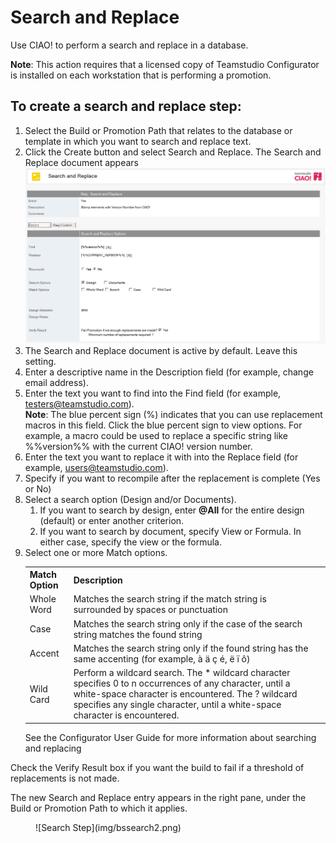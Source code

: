 # Search and Replace

Use CIAO! to perform a search and replace in a database.

**Note**: This action requires that a licensed copy of Teamstudio Configurator is installed on each workstation that is performing a promotion. 
 
## To create a search and replace step: 
1. Select the Build or Promotion Path that relates to the database or template in which you want to search and replace text.
2. Click the Create button and select Search and Replace. The Search and Replace document appears  
   ![Search Document](img/bssearch.png)
3. The Search and Replace document is active by default. Leave this setting.
4. Enter a descriptive name in the Description field (for example, change email address).
5. Enter the text you want to find into the Find field (for example, testers@teamstudio.com).  
   **Note**: The blue percent sign (%) indicates that you can use replacement macros in this field. Click the blue percent sign to view options. For example, a macro could be used to replace a specific string like %%version%% with the current CIAO! version number.
6. Enter the text you want to replace it with into the Replace field (for example, users@teamstudio.com).
7. Specify if you want to recompile after the replacement is complete (Yes or No)
8. Select a search option (Design and/or Documents).
    1. If you want to search by design, enter **@All** for the entire design (default) or enter another criterion.
    2. If you want to search by document, specify View or Formula. In either case, specify the view or the formula.
9. Select one or more Match options.  
   <table><tr><th>Match Option</th><th>Description</th></tr>
     <tr><td>Whole Word</td><td>Matches the search string if the match string is surrounded by spaces or punctuation</td></tr>
     <tr><td>Case</td><td>Matches the search string only if the case of the search string matches the found string</td></tr>
     <tr><td>Accent</td><td>Matches the search string only if the found string has the same accenting (for example, à ä ç é, ë ï ô)<td></tr>
     <tr><td>Wild Card</td><td>Perform a wildcard search. The * wildcard character specifies 0 to n occurrences of any character, until a white-space character is encountered. The ? wildcard specifies any single character, until a white-space character is encountered.</td></tr>
   </table>  
   See the Configurator User Guide for more information about searching and replacing
 
Check the Verify Result box if you want the build to fail if a threshold of replacements is not made.

The new Search and Replace entry appears in the right pane, under the Build or Promotion Path to which it applies. 
<figure markdown="1">
  ![Search Step](img/bssearch2.png)
</figure>